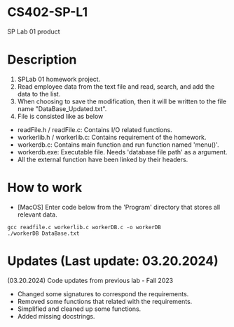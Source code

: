 # CS402-SP-L1
SP Lab 01 product
# Description
1.  SPLab 01 homework project. 
2.  Read employee data from the text file and read, search, and add the data to the list.
3.  When choosing to save the modification, then it will be written to the file name "DataBase_Updated.txt".
4.  File is consisted like as below
- readFile.h / readFile.c: Contains I/O related functions.
- workerlib.h / workerlib.c: Contains requirement of the homework.
- workerdb.c: Contains main function and run function named 'menu()'.
- workerdb.exe: Executable file. Needs 'database file path' as a argument.
- All the external function have been linked by their headers.
# How to work
- [MacOS] Enter code below from the 'Program' directory that stores all relevant data.
```
gcc readfile.c workerlib.c workerDB.c -o workerDB
./workerDB DataBase.txt
```
# Updates (Last update: 03.20.2024)
(03.20.2024) Code updates from previous lab - Fall 2023
- Changed some signatures to correspond the requirements.
- Removed some functions that related with the requirements.
- Simplified and cleaned up some functions.
- Added missing docstrings.